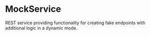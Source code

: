 # MockService
REST service providing functionality for creating fake endpoints with additional logic in a dynamic mode.
